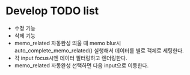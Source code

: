 Develop TODO list
==================

* 수정 기능
* 삭제 기능
* memo_related 자동완성 띄울 때 memo blur시 auto_complete_memo_related() 실행해서 데이터를 별로 객체로 세팅한다.
* 각 input focus시엔 데이터 필터링하고 렌더링한다.
* memo_related 자동완성 선택하면 다음 input으로 이동한다.